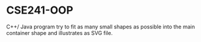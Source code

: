 # CSE241-OOP
C++/ Java program try to fit as many small shapes as possible into the main container shape and illustrates as SVG file.
